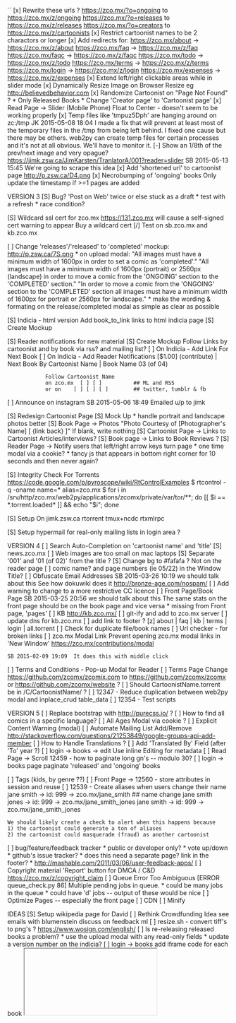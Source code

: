 ``
[x] Rewrite these urls ?
    https://zco.mx/?o=ongoing to https://zco.mx/z/ongoing
    https://zco.mx/?o=releases to https://zco.mx/z/releases
    https://zco.mx/?o=creators to https://zco.mx/z/cartoonists
    [x] Restrict cartoonist names to be 2 charactors or longer
    [x] Add redirects for:
        https://zco.mx/about    ->  https://zco.mx/z/about
        https://zco.mx/faq      ->  https://zco.mx/z/faq
        https://zco.mx/faqc     ->  https://zco.mx/z/faqc
        https://zco.mx/todo     ->  https://zco.mx/z/todo
        https://zco.mx/terms    ->  https://zco.mx/z/terms
        https://zco.mx/login    ->  https://zco.mx/z/login
        https://zco.mx/expenses ->  https://zco.mx/z/expenses
[x] Extend left/right clickable areas while in slider mode
[x] Dynamically Resize Image on Browser Resize
    eg http://believedbehavior.com
[x] Randomize Cartoonist on "Page Not Found" ?
    * Only Released Books
    * Change 'Creator page' to 'Cartoonist page'
[x] Read Page -> Slider (Mobile Phone)
    Float to Center - doesn't seem to be working properly
[x] Temp files like 'tmpuz5Dph' are hanging around on zc:/tmp
    JK 2015-05-08 18:04  I made a fix that will prevent at least most of
    the temporary files in the /tmp from being left behind. I fixed one
    cause but there may be others. web2py can create temp files for
    certain processes and it's not at all obvious. We'll have to monitor
    it.
[-] Show an 1/8th of the prev/next image and very opague?
    https://jimk.zsw.ca/JimKarsten/TranlatorA/001?reader=slider
    SB 2015-05-13 15:45  We're going to scrape this idea
[x] Add 'shortened url' to cartoonist page
    http://p.zsw.ca/D4.png
[x] Necrobumping of 'ongoing' books
    Only update the timestamp if >=1 pages are added


VERSION 3
[S] Bug?  'Post on Web' twice or else stuck as a draft
    * test with a refresh
    * race condition?

[S] Wildcard ssl cert for zco.mx
    https://131.zco.mx will cause a self-signed cert warning to appear
    Buy a wildcard cert
    [/] Test on sb.zco.mx and kb.zco.mx

[ ] Change 'releases'/'released' to 'completed'
    mockup: http://p.zsw.ca/7S.png
    * on upload modal:
        "All images must have a minimum width of 1600px in order to set a comic as 'completed'."
        "All images must have a minimum width of 1600px (portrait) or 2560px (landscape) in order to move a comic from the 'ONGOING' section to the 'COMPLETED' section."
        "In order to move a comic from the 'ONGOING' section to the 'COMPLETED' section all images must have a minimum width of 1600px for portrait or 2560px for landscape."
    * make the wording & formating on the release/completed modal as simple as clear as possible

[S] Indicia - html version
    Add book_to_link links to html indicia page
    [S] Create Mockup

[S] Reader notifications for new material
    [S] Create Mockup
    Follow Links
        by cartoonist and by book
        via rss? and mailing list?
    [ ] On Indicia - Add Link For Next Book
    [ ] On Indicia - Add Reader Notifications
        [$1.00] (contribute) | Next Book By Cartoonist Name
                             | Book Name 03 (of 04)

                Follow Cartoonist Name
                on zco.mx  [ ] [ ]          ## ML and RSS
                or on    [ ] [ ] [ ]        ## twitter, tumblr & fb

[ ] Announce on instagram
    SB 2015-05-06 18:49  Emailed u/p to jimk

[S] Redesign Cartoonist Page
    [S] Mock Up
    * handle portrait and landscape photos better
    [S] Book Page -> Photos
            "Photo Courtesy of [Photographer's Name]    [  {link back}  ]"
            If blank, write nothing
[S] Cartoonist Page -> Links to Cartoonist Articles/interviews?
[S] Book page -> Links to Book Reviews ?
[S] Reader Page -> Notify users that left/right arrow keys turn page
    * one time modal via a cookie?
    * fancy js that appears in bottom right corner for 10 seconds and
      then never again?

[S] Integrity Check For Torrents
    https://code.google.com/p/pyroscope/wiki/RtControlExamples
    $ rtcontrol -q -oname name=* alias=zco.mx
    $ for i in /srv/http/zco.mx/web2py/applications/zcomx/private/var/tor/**; do [[ $i == *.torrent.loaded* ]] && echo "$i"; done

[S] Setup On jimk.zsw.ca
    rtorrent
    tmux+ncdc
    rtxmlrpc

[S] Setup hypermail for real-only mailing lists in login area ?


VERSION 4
[ ] Search Auto-Completion on 'cartoonist name' and 'title'
[S] news.zco.mx
[ ] Web images are too small on mac laptops
[S] Separate '001' and '01 (of 02)' from the title ?
[S] Change bg to #fafafa ?
    Not on the reader page
[ ] comic name? and page numbers (ie 05/22) in the Window Title?
[ ] Obfuscate Email Addresses
    SB 2015-03-26 10:19  we should talk about this
    See how dokuwiki does it
    http://bronze-age.com/nospam/
[ ] Add warning to change to a more restrictive CC licence
[ ] Front Page/Book Page
    SB 2015-03-25 20:56  we should talk about this
    The same stats on the front page should be on the book page and
    vice versa
    * missing from Front page, 'pages'
[ ] KB
    http://kb.zco.mx/
    [ ] git-ify and add to zco.mx server
    [ ] update dns for kb.zco.mx
    [ ] add link to footer ?
        [z]  about | faq | kb | terms | login | all.torrent
[ ] Check for duplicate file/book names
[ ] Url checker - for broken links
[ ] zco.mx Modal Link
    Prevent opening zco.mx modal links in 'New Window'
    https://zco.mx/contributions/modal

    SB 2015-02-09 19:09  It does this with middle click
[ ] Terms and Conditions - Pop-up Modal for Reader
[ ] Terms Page
    Change https://github.com/zcomx/zcomix.com to
    https://github.com/zcomx/zcomx or
    https://github.com/zcomx/website ?
[ ] Should CartoonistName.torrent be in /C/CartoonistName/ ?
[ ] 12347 - Reduce duplication between web2py modal and inplace_crud table_data
[ ] 12354 - Test scripts


VERSION 5
[ ] Replace bootstrap with http://purecss.io/ ?
[ ] How to find all comics in a specific language?
[ ] All Ages Modal via cookie ?
[ ] Explicit Content Warning (modal)
[ ] Automate Mailing List Add/Remove
    http://stackoverflow.com/questions/21253849/google-groups-api-add-member
[ ] How to Handle Translations ?
    [ ] Add 'Translated By' Field  (after 'To' year ?)
[ ] login -> books -> edit
    Use inline Editing for metadata
[ ] Read Page -> Scroll
    12459 - how to paginate long gn's -- modulo 30?
[ ] login -> books page
    paginate 'released' and 'ongoing' books

[ ] Tags (kids, by genre ??)
[ ] Front Page -> 12560 - store attributes in session and reuse
[ ] 12539 - Create aliases when users change their name
    jane smith -> id: 999 -> zco.mx/jane_smith
    ## name change
    jane smith jones -> id: 999 -> zco.mx/jane_smith_jones
    jane smith -> id: 999 -> zco.mx/jane_smith_jones

    We should likely create a check to alert when this happens because
    1) the cartoonist could generate a ton of aliases
    2) the cartoonist could masquerade (fraud) as another cartoonist
[ ] bug/feature/feedback tracker
    * public or developer only?
    * vote up/down
    * github's issue tracker?
    * does this need a separate page?  link in the footer?
    * http://mashable.com/2011/03/06/user-feedback-apps/
[ ] Copyright material
    'Report' button for DMCA / C&D
    https://zco.mx/z/copyright_claim
[ ] Queue Error Too Ambiguous
    [ERROR queue_check.py 86] Multiple pending jobs in queue.
    * could be many jobs in the queue
    * could have 'd' jobs -- output of these would be nice
[ ] Optimize Pages -- especially the front page
    [ ] CDN
    [ ] Minify


IDEAS
[S] Setup wikipedia page for David
[ ] Rethink Crowdfunding Idea
    see emails with blumenstein
    discuss on feedback ml
[ ] resize.sh - convert tiff's to png's ?
    https://www.wosign.com/english/
[ ] Is re-releasing released books a problem?
    * use the upload modal with any read-only fields
    * update a version number on the indicia?
[ ] login -> books
    add iframe code for each book
    <embed/>
    <iframe/>
    SB 2014-08-29 11:24  This needs more thought
[-] Guided view using Perfect Viewer ?
    The main dev, Lin Rookie (rookiestudio@gmail.com), suggests guided
    view is possible with opencv but he believes the feature is not
    useful and it is a low priority.  He said the source is closed and
    he does not take bounties towards new features.
[ ] bio and book description - wikipedia api?
    https://github.com/goldsmith/Wikipedia          ## wikipedia api
[ ] user comments? - disqus api? reddit api?
    * cartoonist chooses comments to form a digital letters page?
[ ] RDFa-html meta
    https://wiki.creativecommons.org/Frequently_Asked_Questions#What_does_it_mean_that_Creative_Commons_licenses_are_.22machine-readable.22.3F
    http://www.w3.org/TR/html-rdfa/
[ ] RiP!: remix torrent ?
[ ] Social media links other than on the indicia ??
[ ] Read Page
    Navigate with mouse scroll as well ?
    http://geekwagon.net/projects/xkcd1190/
    h-scroll - http://danielschafferbrooklyncomics.com/books/uncategorized/all-you-need/
    2-page slider ?
``
# vim:set ft=dm:
